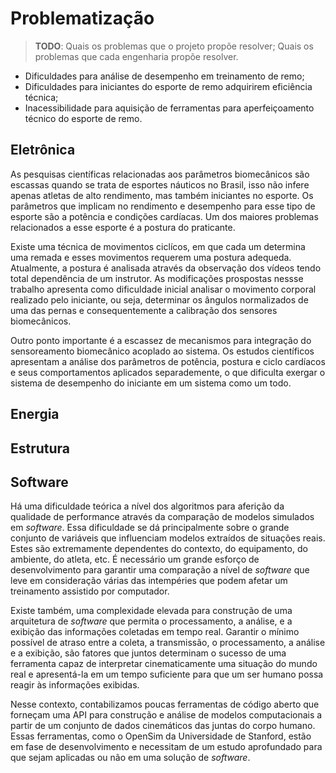 # Problematização

> **TODO**: Quais os problemas que o projeto propõe resolver; Quais os problemas que cada engenharia propõe resolver.

* Dificuldades para análise de desempenho em treinamento de remo;
* Dificuldades para iniciantes do esporte de remo adquirirem eficiência técnica;
* Inacessibilidade para aquisição de ferramentas para aperfeiçoamento técnico do esporte de remo.

## Eletrônica
As pesquisas científicas relacionadas aos parâmetros biomecânicos são escassas quando se trata de esportes náuticos no Brasil, isso não infere apenas atletas de alto rendimento, mas também iniciantes no esporte. Os parâmetros que implicam no rendimento e desempenho para esse tipo de esporte são a potência e condições cardíacas. Um dos maiores problemas relacionados a esse esporte é a postura do praticante. 

Existe uma técnica de movimentos ciclícos, em que cada um determina uma remada e esses movimentos requerem uma postura adequeda. Atualmente, a postura é analisada através da observação dos vídeos tendo total dependência de um instrutor. As modificações prospostas nessse trabalho apresenta como dificuldade inicial analisar o movimento corporal realizado pelo iniciante, ou seja, determinar os ângulos  normalizados de uma das pernas e consequentemente a calibração dos sensores biomecânicos.

Outro ponto importante é a escassez de mecanismos para integração do sensoreamento biomecânico acoplado ao sistema. Os estudos  científicos apresentam a análise dos parâmetros de potência, postura e ciclo cardíacos e seus comportamentos aplicados separademente, o que dificulta exergar o sistema de desempenho do iniciante em um sistema como um todo.

## Energia

## Estrutura

## Software

Há uma dificuldade teórica a nível dos algoritmos para aferição da qualidade de performance através da comparação de modelos simulados em _software_. Essa dificuldade se dá principalmente sobre o grande conjunto de variáveis que influenciam modelos extraídos de situações reais. Estes são extremamente dependentes do contexto, do equipamento, do ambiente, do atleta, etc. É necessário um grande esforço de desenvolvimento para garantir uma comparação a nível de _software_ que leve em consideração várias das intempéries que podem afetar um treinamento assistido por computador.

Existe também, uma complexidade elevada para construção de uma arquitetura de _software_ que permita o processamento, a análise, e a exibição  das informações coletadas em tempo real. Garantir o mínimo possível de atraso entre a coleta, a transmissão, o processamento, a análise e a exibição, são fatores que juntos determinam o sucesso de uma ferramenta capaz de interpretar cinematicamente uma situação do mundo real e apresentá-la em um tempo suficiente para que um ser humano possa reagir às informações exibidas.

Nesse contexto, contabilizamos poucas ferramentas de código aberto que forneçam uma API para construção e análise de modelos computacionais a partir de um conjunto de dados cinemáticos das juntas do corpo humano. Essas ferramentas, como o OpenSim da Universidade de Stanford, estão em fase de desenvolvimento e necessitam de um estudo aprofundado para que sejam aplicadas ou não em uma solução de _software_.
